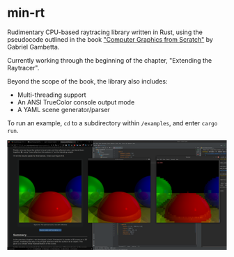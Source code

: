 min-rt
===

Rudimentary CPU-based raytracing library written in Rust, using the pseudocode outlined in the book ["Computer Graphics from Scratch"](https://gabrielgambetta.com/computer-graphics-from-scratch/) by Gabriel Gambetta. 

Currently working through the beginning of the chapter, "Extending the Raytracer".

Beyond the scope of the book, the library also includes:
- Multi-threading support
- An ANSI TrueColor console output mode
- A YAML scene generator/parser

To run an example, `cd` to a subdirectory within `/examples`, and enter `cargo run`.

![](supporting/screenshot1.png)
